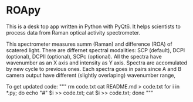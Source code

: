 # ROApy

This is a desk top app written in Python with PyQt6.
It helps scientists to process data from Raman optical activity spectrometer.

This spectrometer measures summ (Raman) and difference (ROA) of scatered light.
There are differnet spectral modalities: SCP (default), DCPI (optional), DCPII (optional), SCPc (optional).
All the spectra have wavenumber as an X axis and intensity as Y axis.
Spectra are accomulated by new cycle to previous ones.
Each spectra goes in pairs since A and B camera output have different (slightly overlaping) wavenumber range,

To get updated code:
"""
rm code.txt
cat README.md > code.txt
for i in \*.py; do echo "#" $i >> code.txt; cat $i >> code.txt; done
"""
